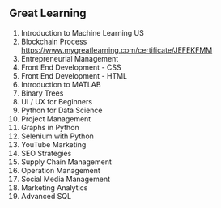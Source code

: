 
## Great Learning

1. Introduction to Machine Learning US
2. Blockchain Process
   https://www.mygreatlearning.com/certificate/JEFEKFMM
4. Entrepreneurial Management
5. Front End Development - CSS
6. Front End Development - HTML
7. Introduction to MATLAB
8. Binary Trees
9. UI / UX for Beginners
10. Python for Data Science
11. Project Management
12. Graphs in Python
13. Selenium with Python
14. YouTube Marketing
15. SEO Strategies
16. Supply Chain Management
17. Operation Management
18. Social Media Management
19. Marketing Analytics
20. Advanced SQL
